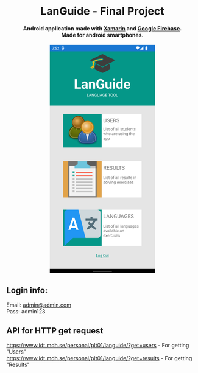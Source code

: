 <h1 align="center">
   LanGuide - Final Project
  <br>
</h1>

<h4 align="center">Android application made with <a href="https://dotnet.microsoft.com/en-us/apps/xamarin" target="_blank">Xamarin</a> and <a href="https://firebase.google.com/" target="_blank">Google Firebase</a>.
   <br>Made for android smartphones.</h4>
   
<p align="center">
  <img src="screenshot.png" alt="languide" style="height: 600px"/>
</p>

## Login info:
Email: admin@admin.com <br>
Pass: admin123

## API for HTTP get request
https://www.idt.mdh.se/personal/plt01/languide/?get=users - For getting "Users"<br>
https://www.idt.mdh.se/personal/plt01/languide/?get=results - For getting "Results"
